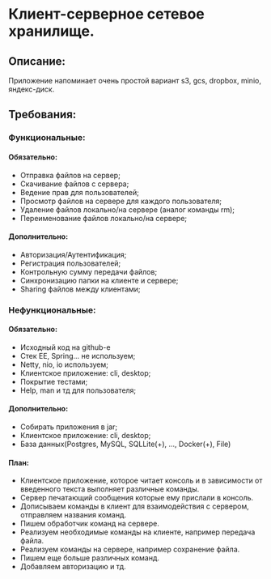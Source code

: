 # Клиент-серверное сетевое хранилище.

## Описание:

Приложение напоминает очень простой вариант s3, gcs, dropbox, minio, яндекс-диск.

## Требования:

### Функциональные:

#### Обязательно:

- Отправка файлов на сервер;
- Скачивание файлов с сервера;
- Ведение прав для пользователей;
- Просмотр файлов на сервере для каждого пользователя;
- Удаление файлов локально/на сервере (аналог команды rm);
- Переименование файлов локально/на сервере;

#### Дополнительно:

- Авторизация/Аутентификация;
- Регистрация пользователей;
- Контрольную сумму передачи файлов;
- Синхронизацию папки на клиенте и сервере;
- Sharing файлов между клиентами;

### Нефункциональные:

#### Обязательно:

- Исходный код на github-е
- Стек EE, Spring... не используем;
- Netty, nio, io используем;
- Клиентское приложение: cli, desktop;
- Покрытие тестами;
- Help, man и тд для пользователя;

#### Дополнительно:

- Собирать приложения в jar;
- Клиентское приложение: cli, desktop;
- База данных(Postgres, MySQL, SQLLite(+), ..., Docker(+), File)

#### План:
- Клиентское приложение, которое читает консоль и в зависимости от введенного текста выполняет различные команды.
- Сервер печатающий сообщения которые ему прислали в консоль.
- Дописываем команды в клиент для взаимодействия с сервером, отправляем названия команд.
- Пишем обработчик команд на сервере.
- Реализуем необходимые команды на клиенте, например передача файла.
- Реализуем команды на сервере, например сохранение файла.
- Пишем еще больше различных команд.
- Добавляем авторизацию и тд.